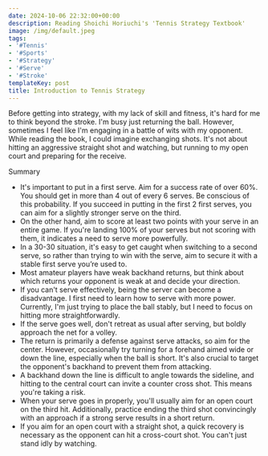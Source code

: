 ```yaml
---
date: 2024-10-06 22:32:00+00:00
description: Reading Shoichi Horiuchi's 'Tennis Strategy Textbook'
image: /img/default.jpeg
tags:
- '#Tennis'
- '#Sports'
- '#Strategy'
- '#Serve'
- '#Stroke'
templateKey: post
title: Introduction to Tennis Strategy
---
```


Before getting into strategy, with my lack of skill and fitness, it's hard for me to think beyond the stroke. I'm busy just returning the ball. However, sometimes I feel like I'm engaging in a battle of wits with my opponent. While reading the book, I could imagine exchanging shots. It's not about hitting an aggressive straight shot and watching, but running to my open court and preparing for the receive.

Summary
- It's important to put in a first serve. Aim for a success rate of over 60%. You should get in more than 4 out of every 6 serves. Be conscious of this probability. If you succeed in putting in the first 2 first serves, you can aim for a slightly stronger serve on the third.
- On the other hand, aim to score at least two points with your serve in an entire game. If you're landing 100% of your serves but not scoring with them, it indicates a need to serve more powerfully.
- In a 30-30 situation, it's easy to get caught when switching to a second serve, so rather than trying to win with the serve, aim to secure it with a stable first serve you’re used to.
- Most amateur players have weak backhand returns, but think about which returns your opponent is weak at and decide your direction.
- If you can't serve effectively, being the server can become a disadvantage. I first need to learn how to serve with more power. Currently, I'm just trying to place the ball stably, but I need to focus on hitting more straightforwardly.
- If the serve goes well, don't retreat as usual after serving, but boldly approach the net for a volley.
- The return is primarily a defense against serve attacks, so aim for the center. However, occasionally try turning for a forehand aimed wide or down the line, especially when the ball is short. It's also crucial to target the opponent's backhand to prevent them from attacking.
- A backhand down the line is difficult to angle towards the sideline, and hitting to the central court can invite a counter cross shot. This means you're taking a risk.
- When your serve goes in properly, you'll usually aim for an open court on the third hit. Additionally, practice ending the third shot convincingly with an approach if a strong serve results in a short return.
- If you aim for an open court with a straight shot, a quick recovery is necessary as the opponent can hit a cross-court shot. You can't just stand idly by watching.